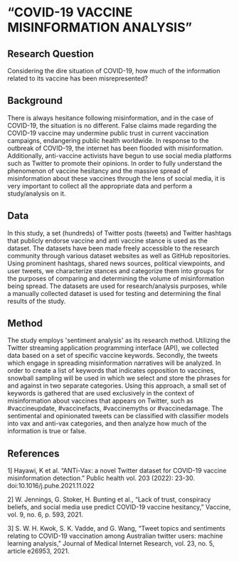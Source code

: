 # “COVID-19 VACCINE MISINFORMATION ANALYSIS”

## Research Question
Considering the dire situation of COVID-19, how much of the information related to its vaccine has been misrepresented?

## Background
There is always hesitance following misinformation, and in the case of COVID-19, the situation is no different. False claims made regarding the COVID-19 vaccine may undermine public trust in current vaccination campaigns, endangering public health worldwide. In response to the outbreak of COVID-19, the internet has been flooded with misinformation. Additionally, anti-vaccine activists have begun to use social media platforms such as Twitter to promote their opinions. In order to fully understand the phenomenon of vaccine hesitancy and the massive spread of misinformation about these vaccines through the lens of social media, it is very important to collect all the appropriate data and perform a study/analysis on it.

## Data
In this study, a set (hundreds) of Twitter posts (tweets) and Twitter hashtags that publicly endorse vaccine and anti vaccine stance is used as the dataset. The datasets have been made freely accessible to the research community through various dataset websites as well as GitHub repositories. Using prominent hashtags, shared news sources, political viewpoints, and user tweets, we characterize stances and categorize them into groups for the purposes of comparing and determining the volume of misinformation being spread. The datasets are used for research/analysis purposes, while a manually collected dataset is used for testing and determining the final results of the study.

## Method
The study employs 'sentiment analysis' as its research method.
Utilizing the Twitter streaming application programming interface (API), we collected data based on a set of specific vaccine keywords. Secondly, the tweets which engage in spreading misinformation narratives will be analyzed. In order to create a list of keywords that indicates opposition to vaccines, snowball sampling will be used in which we select and store the phrases for and against in two separate categories. Using this approach, a small set of keywords is gathered that are used exclusively in the context of misinformation about vaccines that appears on Twitter, such as #vaccineupdate, #vaccinefacts, #vaccinemyths or #vaccinedamage. The sentimental and opinionated tweets can be classified with classifier models into vax and anti-vax categories, and then analyze how much of the information is true or false.

## References
1]	Hayawi, K et al. “ANTi-Vax: a novel Twitter dataset for COVID-19 vaccine misinformation detection.” Public health vol. 203 (2022): 23-30. doi:10.1016/j.puhe.2021.11.022

2]	W. Jennings, G. Stoker, H. Bunting et al., “Lack of trust, conspiracy beliefs, and social media use predict COVID-19 vaccine hesitancy,” Vaccine, vol. 9, no. 6, p. 593, 2021.

3]	S. W. H. Kwok, S. K. Vadde, and G. Wang, “Tweet topics and sentiments relating to COVID-19 vaccination among Australian twitter users: machine learning analysis,” Journal of Medical Internet Research, vol. 23, no. 5, article e26953, 2021. 
